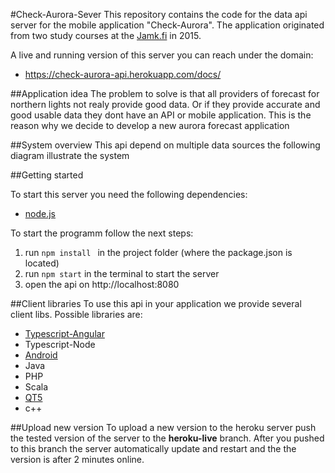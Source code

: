 #Check-Aurora-Sever
This repository contains the code for the data api server for the mobile application "Check-Aurora". 
The application originated from two study courses at the [Jamk.fi](http://jamk.fi) in 2015.

A live and running version of this server you can reach under the domain: 
 * https://check-aurora-api.herokuapp.com/docs/
 

##Application idea 
The problem to solve is that all providers of forecast for northern lights not realy provide good data. Or if they provide accurate and good usable data they dont have an API or mobile application. 
This is the reason why we decide to develop a new aurora forecast application 

##System overview 
This api depend on multiple data sources the following diagram illustrate the system 


##Getting started 

To start this server you need the following dependencies: 
 
 * [node.js](http://nodejs.org)

To start the programm follow the next steps: 

1. run ```npm install ``` in the project folder (where the package.json is located)
2. run  ``` npm start ```  in the terminal to start the server 
3. open the api on http://localhost:8080

##Client libraries
To use this api in your application we provide several client libs. 
Possible libraries are: 

* [Typescript-Angular](./aurora-api/clients/typescript-angular.zip?raw=true)
* Typescript-Node 
* [Android](./aurora-api/clients/android.zip?raw=true)
* Java 
* PHP 
* Scala 
* [QT5](./aurora-api/clients/qt5.zip?raw=true) 
* c++ 

##Upload new version 
To upload a new version to the heroku server push the tested version of the server to the **heroku-live** branch. 
After you pushed to this branch the server automatically update and restart and the the version is after 2 minutes online. 




